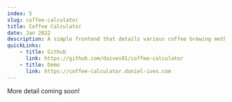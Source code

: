 ```yaml
---
index: 5
slug: coffee-calculator
title: Coffee Calculator
date: Jan 2022
description: A simple frontend that details various coffee brewing methods, built with Next.js (v12) and chakra-ui
quickLinks:
    - title: Github
      link: https://github.com/daives01/coffee-calculator
    - title: Demo
      link: https://coffee-calculator.daniel-ives.com
---
```


More detail coming soon!